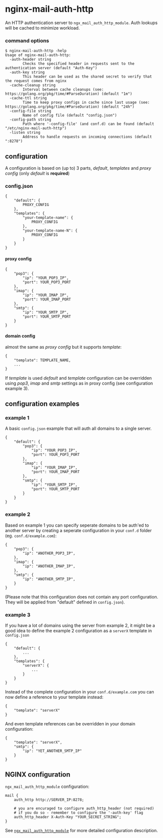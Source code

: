 # nginx-mail-auth-http
An HTTP authentication server to `ngx_mail_auth_http_module`. Auth lookups will be cached to minimize workload.

### command options

```
$ nginx-mail-auth-http -help
Usage of nginx-mail-auth-http:
  -auth-header string
    	Checks the specified header in requests sent to the authentication server (default "Auth-Key")
  -auth-key string
    	This header can be used as the shared secret to verify that the request comes from nginx
  -cache-cleanup string
    	Interval between cache cleanups (see: https://golang.org/pkg/time/#ParseDuration) (default "1m")
  -cache-ttl string
    	Time to keep proxy configs in cache since last usage (see: https://golang.org/pkg/time/#ParseDuration) (default "24h")
  -config-file string
    	Name of config file (default "config.json")
  -config-path string
    	Path where '-config-file' (and conf.d) can be found (default "/etc/nginx-mail-auth-http")
  -listen string
    	Address to handle requests on incoming connections (default ":8278")
```

## configuration
A configuration is based on (up to) 3 parts, *default*, *templates* and *proxy config* (only *default* is **required**)


### config.json

```
{
    "default": {
        PROXY_CONFIG
    },
    "templates": {
        "your-template-name": {
            PROXY_CONFIG
        },
        "your-template-name-N": {
            PROXY_CONFIG
        }
    }
}
```

#### proxy config

```
{
    "pop3": {
        "ip": "YOUR_POP3_IP",
        "port": YOUR_POP3_PORT
    },
    "imap": {
        "ip": "YOUR_IMAP_IP",
        "port": YOUR_IMAP_PORT
    },
    "smtp": {
        "ip": "YOUR_SMTP_IP",
        "port": YOUR_SMTP_PORT
    }
}
```

#### domain config
almost the same as *proxy config* but it supports *template*:

```
{
    "template": TEMPLATE_NAME,
    ...
}
```

If *template* is used *default* and *template* configuration can be overridden using *pop3*, *imap* and *smtp* settings as in proxy config (see configuration example 3).

## configuration examples

### example 1
A basic `config.json` example that will auth all domains to a single server.

```
{
    "default": {
        "pop3": {
            "ip": "YOUR_POP3_IP",
            "port": YOUR_POP3_PORT
        },
        "imap": {
            "ip": "YOUR_IMAP_IP",
            "port": YOUR_IMAP_PORT
        },
        "smtp": {
            "ip": "YOUR_SMTP_IP",
            "port": YOUR_SMTP_PORT
        }
    }
}
```

### example 2
Based on example 1 you can specify seperate domains to be auth'ed to another server by creating a seperate configuration in your `conf.d` folder (eg. `conf.d/example.com`):

```
{
    "pop3": {
        "ip": "ANOTHER_POP3_IP",
    },
    "imap": {
        "ip": "ANOTHER_IMAP_IP",
    },
    "smtp": {
        "ip": "ANOTHER_SMTP_IP",
    }
}
```

(Please note that this configuration does not contain any port configuration. They will be applied from "default" defined in `config.json`).

### example 3
If you have a lot of domains using the server from example 2, it might be a good idea to define the example 2 configuration as a `serverX` template in `config.json`

```
{
    "default": {
        ...
    },
    "templates": {
        "serverX": {
            ...
        }
    }
}
```

Instead of the complete configuration in your `conf.d/example.com` you can now define a reference to your template instead:

```
{
    "template": "serverX"
}
```

And even template references can be overridden in your domain configuration:

```
{
    "template": "serverX",
    "smtp": {
        "ip": "YET_ANOTHER_SMTP_IP"
    }
}
```

## NGINX configuration

`ngx_mail_auth_http_module` configuration:

```
mail {
    auth_http http://SERVER_IP:8278;

    # you are encuraged to configure auth_http_header (not required)
    # if you do so - remember to configure the '-auth-key' flag
    auth_http_header X-Auth-Key "YOUR_SECRET_STRING";
}
```

See [`ngx_mail_auth_http_module`](http://nginx.org/en/docs/mail/ngx_mail_auth_http_module.html) for more detailed configuration description.
